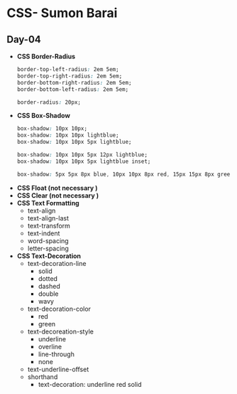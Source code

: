# CSS- Sumon Barai

## Day-04

- **CSS Border-Radius**
  ```css
  border-top-left-radius: 2em 5em;
  border-top-right-radius: 2em 5em;
  border-bottom-right-radius: 2em 5em;
  border-bottom-left-radius: 2em 5em;

  border-radius: 20px;
  ```
- **CSS Box-Shadow**
  ```css
  box-shadow: 10px 10px;
  box-shadow: 10px 10px lightblue;
  box-shadow: 10px 10px 5px lightblue;

  box-shadow: 10px 10px 5px 12px lightblue;
  box-shadow: 10px 10px 5px lightblue inset;

  box-shadow: 5px 5px 8px blue, 10px 10px 8px red, 15px 15px 8px green;
  ```
- **CSS Float (not necessary )**
- **CSS Clear (not necessary )**
- **CSS Text Formatting**
  - text-align
  - text-align-last
  - text-transform
  - text-indent
  - word-spacing
  - letter-spacing
- **CSS Text-Decoration**
  - text-decoration-line
    - solid
    - dotted
    - dashed
    - double
    - wavy
  - text-decoration-color
    - red
    - green
  - text-decoreation-style
    - underline
    - overline
    - line-through
    - none
  - text-underline-offset
  - shorthand
    - text-decoration: underline red solid
